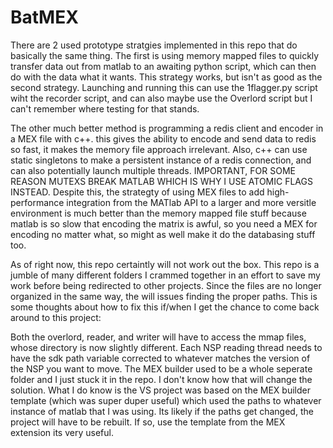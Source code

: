 # BatMEX
There are 2 used prototype stratgies implemented in this repo that do basically the same thing. The first is using memory mapped files to quickly transfer 
data out from matlab to an awaiting python script, which can then do with the data what it wants. This strategy works, but isn't as good as the second strategy.
Launching and running this can use the 1flagger.py script wiht the recorder script, and can also maybe use the Overlord script but I can't remember where testing
for that stands. 

The other much better method is programming a redis client and encoder in a MEX file with c++. this gives the ability to encode and send data to redis so fast, it
makes the memory file approach irrelevant. Also, c++ can use static singletons to make a persistent instance of a redis connection, and can also potentially 
launch multiple threads. IMPORTANT, FOR SOME REASON MUTEXS BREAK MATLAB WHICH IS WHY I USE ATOMIC FLAGS INSTEAD. Despite this, the strategty of using MEX files 
to add high-performance integration from the MATlab API to a larger and more versitle environment is much better than the memory mapped file stuff because 
matlab is so slow that encoding the matrix is awful, so you need a MEX for encoding no matter what, so might as well make it do the databasing stuff too. 

As of right now, this repo certaintly will not work out the box. This repo is a jumble of many different folders I crammed together in an effort to save my 
work before being redirected to other projects. Since the files are no longer organized in the same way, the will issues finding the proper paths. This is 
some thoughts about how to fix this if/when I get the chance to come back around to this project: 

Both the overlord, reader, and writer will have to access the mmap files, whose directory is now slightly different. Each NSP reading thread needs to have 
the sdk path variable corrected to whatever matches the version of the NSP you want to move. The MEX builder used to be a whole seperate folder and I just 
stuck it in the repo. I don't know how that will change the solution. What I do know is the VS project was based on the MEX builder template (which was 
super duper useful) which used the paths to whatever instance of matlab that I was using. Its likely if the paths get changed, the project will have to be 
rebuilt. If so, use the template from the MEX extension its very useful. 


